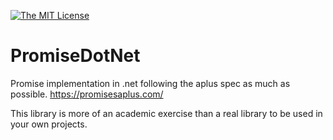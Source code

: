 [![The MIT License](https://img.shields.io/badge/license-MIT-orange.svg?style=flat-square)](http://opensource.org/licenses/MIT)

# PromiseDotNet

Promise implementation in .net following the aplus spec as much as possible. https://promisesaplus.com/

This library is more of an academic exercise than a real library to be used in your own projects.

